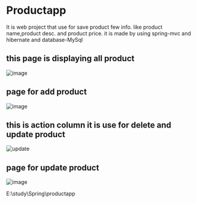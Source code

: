 # Productapp
It is web project that use for save product few info.
like product name,product desc. and product price.
it is made by using  spring-mvc and hibernate and database-MySql

## this page is displaying all product
![image](https://github.com/ajayvijay9929/productapp/assets/120326151/0058b0ad-b68c-43b6-85a2-afedf1f98f84)

## page for add product 
![image](https://github.com/ajayvijay9929/productapp/assets/120326151/acd01e6b-c53a-4c5e-a2eb-cb8af11adc3b)

## this is action column it is use for delete and update product 
![update](https://github.com/ajayvijay9929/productapp/assets/120326151/91271dda-8e84-4fb9-ae3a-97f50ec465f4)

## page for update product
![image](https://github.com/ajayvijay9929/productapp/assets/120326151/eee18840-11d6-4f3b-9902-2233be08fbc2)

E:\study\Spring\productapp


